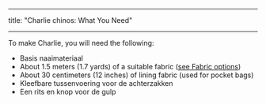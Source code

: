 - - -
title: "Charlie chinos: What You Need"
- - -

To make Charlie, you will need the following:

- Basis naaimateriaal
- About 1.5 meters (1.7 yards) of a suitable fabric ([see Fabric options](/docs/patterns/charlie/fabric))
- About 30 centimeters (12 inches) of lining fabric (used for pocket bags)
- Kleefbare tussenvoering voor de achterzakken
- Een rits en knop voor de gulp

